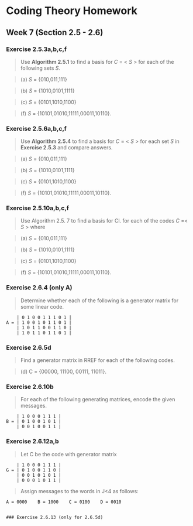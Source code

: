 # Coding Theory Homework

## Week 7 (Section 2.5 - 2.6)

### Exercise 2.5.3a,b,c,f

> Use **Algorithm 2.5.1** to find a basis for *C* = < *S* > for each of the following sets *S*.

> (a) *S* = {010,011,111}

> (b) *S* = {1010,0101,1111}

> (c)	*S* = {0101,1010,1100}

> (f)	*S* = {10101,01010,11111,00011,10110}.

### Exercise 2.5.6a,b,c,f

> Use **Algorithm 2.5.4** to find a basis for *C* = < *S* > for each set *S* in **Exercise 2.5.3** and compare answers.

> (a) *S* = {010,011,111}

> (b) *S* = {1010,0101,1111}

> (c)	*S* = {0101,1010,1100}

> (f)	*S* = {10101,01010,11111,00011,10110}.

### Exercise 2.5.10a,b,c,f

> Use Algorithm 2.5. 7 to find a basis for Cl. for each of the codes *C* =< *S* > where

> (a) *S* = {010,011,111}

> (b) *S* = {1010,0101,1111}

> (c)	*S* = {0101,1010,1100}

> (f)	*S* = {10101,01010,11111,00011,10110}.

### Exercise 2.6.4 (only A)

> Determine whether each of the following is a generator matrix for some linear code. 
```
    | 0 1 0 0 1 1 1 0 1 | 
A = | 1 0 0 1 0 1 1 0 1 | 
    | 1 0 1 1 0 0 1 1 0 | 
    | 1 0 1 1 0 1 1 0 1 | 
```

### Exercise 2.6.5d

> Find a generator matrix in RREF for each of the following codes.

> (d) C = {00000, 11100, 00111, 11011}.

### Exercise 2.6.10b

> For each of the following generating matrices, encode the given messages.
``` 
    | 1 0 0 0 1 1 1 |  
B = | 0 1 0 0 1 0 1 |  
    | 0 0 1 0 0 1 1 |  
```

### Exercise 2.6.12a,b

> Let C be the code with generator matrix
```
    | 1 0 0 0 1 1 1 |  
G = | 0 1 0 0 1 1 0 |  
    | 0 0 1 0 1 0 1 |  
    | 0 0 0 1 0 1 1 |  
```

> Assign messages to the words in J<4 as follows:
```
A = 0000    B = 1000    C = 0100    D = 0010


### Exercise 2.6.13 (only for 2.6.5d)
